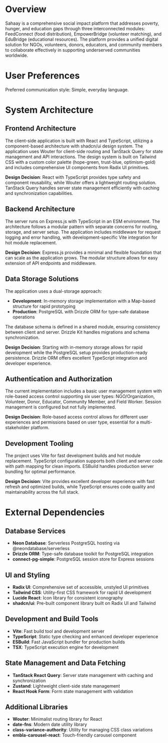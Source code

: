 # Overview

Sahaay is a comprehensive social impact platform that addresses poverty, hunger, and education gaps through three interconnected modules: FeedConnect (food distribution), EmpowerBridge (volunteer matching), and EduBridge (educational resources). The platform provides a unified digital solution for NGOs, volunteers, donors, educators, and community members to collaborate effectively in supporting underserved communities worldwide.

# User Preferences

Preferred communication style: Simple, everyday language.

# System Architecture

## Frontend Architecture
The client-side application is built with React and TypeScript, utilizing a component-based architecture with shadcn/ui design system. The application uses Wouter for client-side routing and TanStack Query for state management and API interactions. The design system is built on Tailwind CSS with a custom color palette (hope-green, trust-blue, optimism-gold) and includes comprehensive UI components from Radix UI primitives.

**Design Decision**: React with TypeScript provides type safety and component reusability, while Wouter offers a lightweight routing solution. TanStack Query handles server state management efficiently with caching and synchronization capabilities.

## Backend Architecture
The server runs on Express.js with TypeScript in an ESM environment. The architecture follows a modular pattern with separate concerns for routing, storage, and server setup. The application includes middleware for request logging and error handling, with development-specific Vite integration for hot module replacement.

**Design Decision**: Express.js provides a minimal and flexible foundation that can scale as the application grows. The modular structure allows for easy extension of API endpoints and middleware.

## Data Storage Solutions
The application uses a dual-storage approach:
- **Development**: In-memory storage implementation with a Map-based structure for rapid prototyping
- **Production**: PostgreSQL with Drizzle ORM for type-safe database operations

The database schema is defined in a shared module, ensuring consistency between client and server. Drizzle Kit handles migrations and schema synchronization.

**Design Decision**: Starting with in-memory storage allows for rapid development while the PostgreSQL setup provides production-ready persistence. Drizzle ORM offers excellent TypeScript integration and developer experience.

## Authentication and Authorization
The current implementation includes a basic user management system with role-based access control supporting six user types: NGO/Organization, Volunteer, Donor, Educator, Community Member, and Field Worker. Session management is configured but not fully implemented.

**Design Decision**: Role-based access control allows for different user experiences and permissions based on user type, essential for a multi-stakeholder platform.

## Development Tooling
The project uses Vite for fast development builds and hot module replacement. TypeScript configuration supports both client and server code with path mapping for clean imports. ESBuild handles production server bundling for optimal performance.

**Design Decision**: Vite provides excellent developer experience with fast refresh and optimized builds, while TypeScript ensures code quality and maintainability across the full stack.

# External Dependencies

## Database Services
- **Neon Database**: Serverless PostgreSQL hosting via @neondatabase/serverless
- **Drizzle ORM**: Type-safe database toolkit for PostgreSQL integration
- **connect-pg-simple**: PostgreSQL session store for Express sessions

## UI and Styling
- **Radix UI**: Comprehensive set of accessible, unstyled UI primitives
- **Tailwind CSS**: Utility-first CSS framework for rapid UI development
- **Lucide React**: Icon library for consistent iconography
- **shadcn/ui**: Pre-built component library built on Radix UI and Tailwind

## Development and Build Tools
- **Vite**: Fast build tool and development server
- **TypeScript**: Static type checking and enhanced developer experience
- **ESBuild**: Fast JavaScript bundler for production builds
- **TSX**: TypeScript execution engine for development

## State Management and Data Fetching
- **TanStack React Query**: Server state management with caching and synchronization
- **Zustand**: Lightweight client-side state management
- **React Hook Form**: Form state management with validation

## Additional Libraries
- **Wouter**: Minimalist routing library for React
- **date-fns**: Modern date utility library
- **class-variance-authority**: Utility for managing CSS class variations
- **embla-carousel-react**: Touch-friendly carousel component